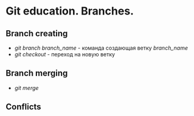 # Git education. Branches.

## Branch creating

* *git branch branch_name* - команда создающая ветку *branch_name*
* *git checkout* - переход на новую ветку

## Branch merging

* *git merge*

## Conflicts
